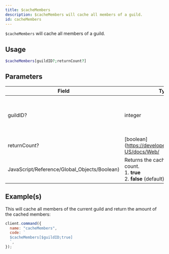 ```yaml
---
title: $cacheMembers
description: $cacheMembers will cache all members of a guild.
id: cacheMembers
---
```


`$cacheMembers` will cache all members of a guild.

## Usage

```php
$cacheMembers[guildID?;returnCount?]
```

## Parameters

| Field                                        | Type                                                                              | Description                                      | Required |
| -------------------------------------------- | --------------------------------------------------------------------------------- | ------------------------------------------------ | :------: |
| guildID?                                     | integer                                                                           | Of which guild the members shall be cached from. |  false   |
| returnCount?                                 | [boolean](https://developer.mozilla.org/en-US/docs/Web/                           |
| JavaScript/Reference/Global_Objects/Boolean) | Returns the cached member count. <br /> 1. **true** <br /> 2. **false** (default) | false                                            |

## Example(s)

This will cache all members of the current guild and return the amount of the cached members:

```javascript
client.command({
  name: "cacheMembers",
  code: `
  $cacheMembers[$guildID;true]
  `,
});
```
